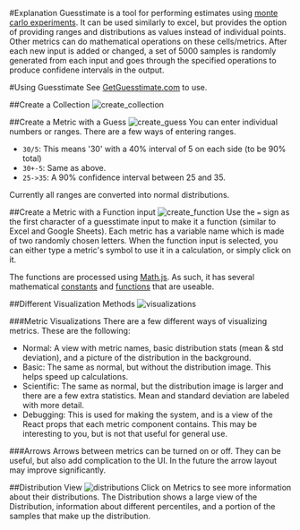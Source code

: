 #Explanation
Guesstimate is a tool for performing estimates using [monte carlo experiments](https://en.wikipedia.org/wiki/Monte_Carlo_method).  It can be used similarly to excel, but provides the option of providing ranges and distributions as values instead of individual points.  Other metrics can do mathematical operations on these cells/metrics.  After each new input is added or changed, a set of 5000 samples is randomly generated from each input and goes through the specified operations to produce confidene intervals in the output. 


#Using Guesstimate
See [GetGuesstimate.com](http://alpha.getguesstimate.com/) to use.

##Create a Collection
![create_collection](http://g.recordit.co/ixzpn44TRr.gif)

##Create a Metric with a Guess
![create_guess](http://g.recordit.co/Ug32xX0o3l.gif)
You can enter individual numbers or ranges.  There are a few ways of entering ranges.
- ```30/5```: This means '30' with a 40% interval of 5 on each side (to be 90% total)
- ```30+-5```: Same as above.
- ```25->35```: A 90% confidence interval between 25 and 35.

Currently all ranges are converted into normal distributions.  

##Create a Metric with a Function input
![create_function](http://g.recordit.co/jhz3aaqobk.gif)
Use the ```=``` sign as the first character of a guesstimate input to make it a function (similar to Excel and Google Sheets).  Each metric has a variable name which is made of two randomly chosen letters.  When the function input is selected, you can either type a metric's symbol to use it in a calculation, or simply click on it.  

The functions are processed using [Math.js](http://mathjs.org/).  As such, it has several mathematical [constants](http://mathjs.org/docs/reference/constants.html) and [functions](http://mathjs.org/docs/reference/functions/categorical.html) that are useable.  

##Different Visualization Methods
![visualizations](http://g.recordit.co/lckIfpAkiA.gif)

###Metric Visualizations
There are a few different ways of visualizing metrics.  These are the following:  
- Normal: A view with metric names, basic distribution stats (mean & std deviation), and a picture of the distribution in the background.
- Basic:  The same as normal, but without the distribution image.  This helps speed up calculations.
- Scientific:  The same as normal, but the distribution image is larger and there are a few extra statistics.  Mean and standard deviation are labeled with more detail.
- Debugging: This is used for making the system, and is a view of the React props that each metric component contains.  This may be interesting to you, but is not that useful for general use.  

###Arrows
Arrows between metrics can be turned on or off.  They can be useful, but also add complication to the UI.  In the future the arrow layout may improve significantly.  

##Distribution View
![distributions](http://g.recordit.co/fkD7HJknPT.gif)
Click on Metrics to see more information about their distributions.  The Distribution shows a large view of the Distribution, information about different percentiles, and a portion of the samples that make up the distribution.
